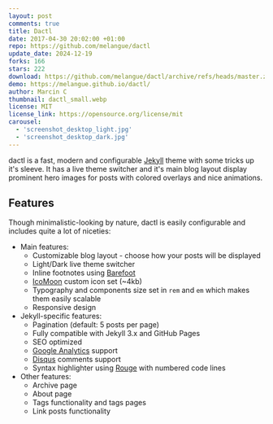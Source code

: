 ```yaml
---
layout: post
comments: true
title: Dactl
date: 2017-04-30 20:02:00 +01:00
repo: https://github.com/melangue/dactl
update_date: 2024-12-19
forks: 166
stars: 222
download: https://github.com/melangue/dactl/archive/refs/heads/master.zip
demo: https://melangue.github.io/dactl/
author: Marcin C
thumbnail: dactl_small.webp
license: MIT
license_link: https://opensource.org/license/mit
carousel:
  - 'screenshot_desktop_light.jpg'
  - 'screenshot_desktop_dark.jpg'
---
```


dactl is a fast, modern and configurable [Jekyll](https://jekyllrb.com/) theme with some tricks up it's sleeve. It has a live theme switcher and it's main blog layout display prominent hero images for posts with colored overlays and nice animations.

## Features

Though minimalistic-looking by nature, dactl is easily configurable and includes quite a lot of niceties:

* Main features:
  * Customizable blog layout - choose how your posts will be displayed
  * Light/Dark live theme switcher
  * Inline footnotes using [Barefoot](https://github.com/philgruneich/barefoot)
  * [IcoMoon](https://icomoon.io/) custom icon set (~4kb)
  * Typography and components size set in `rem` and `em` which makes them easily scalable
  * Responsive design
* Jekyll-specific features:
  * Pagination (default: 5 posts per page)
  * Fully compatible with Jekyll 3.x and GitHub Pages
  * SEO optimized
  * [Google Analytics](https://www.google.com/analytics/) support
  * [Disqus](https://disqus.com/) comments support
  * Syntax highlighter using [Rouge](https://github.com/jneen/rouge) with numbered code lines
* Other features:
  * Archive page
  * About page
  * Tags functionality and tags pages
  * Link posts functionality

